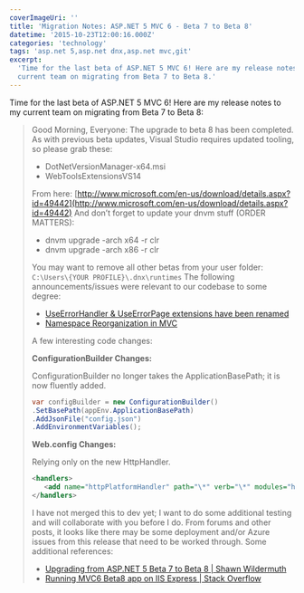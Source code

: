 ```yaml
---
coverImageUri: ''
title: 'Migration Notes: ASP.NET 5 MVC 6 - Beta 7 to Beta 8'
datetime: '2015-10-23T12:00:16.000Z'
categories: 'technology'
tags: 'asp.net 5,asp.net dnx,asp.net mvc,git'
excerpt:
  'Time for the last beta of ASP.NET 5 MVC 6! Here are my release notes to my
  current team on migrating from Beta 7 to Beta 8.'
---
```


Time for the last beta of ASP.NET 5 MVC 6! Here are my release notes to my
current team on migrating from Beta 7 to Beta 8:

> Good Morning, Everyone: The upgrade to beta 8 has been completed. As with
> previous beta updates, Visual Studio requires updated tooling, so please grab
> these:
>
> - DotNetVersionManager-x64.msi
> - WebToolsExtensionsVS14
>
> From here:
> [http://www.microsoft.com/en-us/download/details.aspx?id=49442](http://www.microsoft.com/en-us/download/details.aspx?id=49442)
> And don’t forget to update your dnvm stuff (ORDER MATTERS):
>
> - dnvm upgrade -arch x64 -r clr
> - dnvm upgrade -arch x86 -r clr
>
> You may want to remove all other betas from your user folder:
> `C:\Users\{YOUR PROFILE}\.dnx\runtimes` The following announcements/issues
> were relevant to our codebase to some degree:
>
> - [UseErrorHandler & UseErrorPage extensions have been renamed](https://github.com/aspnet/Announcements/issues/63)
> - [Namespace Reorganization in MVC](https://github.com/aspnet/Announcements/issues/61)
>
> A few interesting code changes:
>
> **ConfigurationBuilder Changes:**
>
> ConfigurationBuilder no longer takes the ApplicationBasePath; it is now
> fluently added.
>
> ```csharp
> var configBuilder = new ConfigurationBuilder()
> .SetBasePath(appEnv.ApplicationBasePath)
> .AddJsonFile("config.json")
> .AddEnvironmentVariables();
> ```
>
> **Web.config Changes:**
>
> Relying only on the new HttpHandler.
>
> ```xml
> <handlers>
>    <add name="httpPlatformHandler" path="\*" verb="\*" modules="httpPlatformHandler" resourceType="Unspecified" />
> </handlers>
> ```
>
> I have not merged this to dev yet; I want to do some additional testing and
> will collaborate with you before I do. From forums and other posts, it looks
> like there may be some deployment and/or Azure issues from this release that
> need to be worked through. Some additional references:
>
> - [Upgrading from ASP.NET 5 Beta 7 to Beta 8 | Shawn Wildermuth](http://wildermuth.com/2015/10/20/Upgrading_from_ASP_NET_5_Beta_7_to_Beta_8)
> - [Running MVC6 Beta8 app on IIS Express | Stack Overflow](http://stackoverflow.com/questions/33158073/running-mvc6-beta8-app-on-iis-express)

